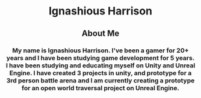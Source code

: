 <!--DOCTYPE html-->
<html>
<body>
  <h1 style="text-align:center"> <b>Ignashious Harrison</b><center/></h1>
</body>
  <h2><center> <b>About Me</b></center> </h2>
  <h3> <center> <b> <p style="text-align:center;"> My name is Ignashious Harrison. I've been a gamer for 20+ years and I have been studying game development for 5 years. I have been studying and educating myself on Unity and Unreal Engine. I have created 3  projects in unity, and prototype for a 3rd person battle arena and I am currently creating a prototype for an open world traversal project on Unreal Engine. </p></b></center> </h3>
</html> 

